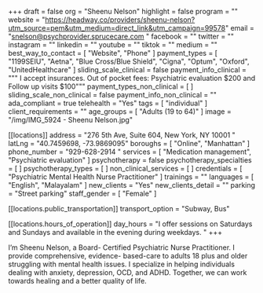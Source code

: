 +++
draft = false
org = "Sheenu Nelson"
highlight = false
program = ""
website = "https://headway.co/providers/sheenu-nelson?utm_source=pem&utm_medium=direct_link&utm_campaign=99578"
email = "snelson@psychprovider.sprucecare.com "
facebook = ""
twitter = ""
instagram = ""
linkedin = ""
youtube = ""
tiktok = ""
medium = ""
best_way_to_contact = [ "Website", "Phone" ]
payment_types = [
  "1199SEIU",
  "Aetna",
  "Blue Cross/Blue Shield",
  "Cigna",
  "Optum",
  "Oxford",
  "UnitedHealthcare"
]
sliding_scale_clinical = false
payment_info_clinical = """
I accept insurances. 
Out of pocket fees: Psychiatric evaluation $200 and  Follow up visits $100"""
payment_types_non_clinical = [ ]
sliding_scale_non_clinical = false
payment_info_non_clinical = ""
ada_compliant = true
telehealth = "Yes"
tags = [ "individual" ]
client_requirements = ""
age_groups = [ "Adults (19 to 64)" ]
image = "/img/IMG_5924 - Sheenu Nelson.jpg"

[[locations]]
address = "276 5th Ave, Suite 604, New York, NY 10001 "
latLng = "40.7459698, -73.9869095"
boroughs = [ "Online", "Manhattan" ]
phone_number = "929-628-2914 "
services = [ "Medication management", "Psychiatric evaluation" ]
psychotherapy = false
psychotherapy_specialties = [ ]
psychotherapy_types = [ ]
non_clinical_services = [ ]
credentials = [ "Psychiatric Mental Health Nurse Practitioner" ]
trainings = ""
languages = [ "English", "Malayalam" ]
new_clients = "Yes"
new_clients_detail = ""
parking = "Street parking"
staff_gender = [ "Female" ]

  [[locations.public_transportation]]
  transport_option = "Subway, Bus"

  [[locations.hours_of_operation]]
  day_hours = "I offer sessions on Saturdays and Sundays and available in the evening during weekdays. "
+++


I’m Sheenu Nelson,  a Board- Certified Psychiatric Nurse Practitioner. I provide comprehensive, evidence- based-care to adults 18 plus and older struggling with mental health issues. I specialize in helping individuals dealing with anxiety, depression, OCD, and ADHD. Together, we can work towards healing and a better quality of life. 
